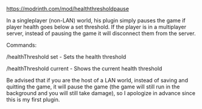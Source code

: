 https://modrinth.com/mod/healththresholdpause

In a singleplayer (non-LAN) world, his plugin simply pauses the game if player health goes below a set threshold. If the player is in a multiplayer server, instead of pausing the game it will disconnect them from the server.

Commands:

/healthThreshold set <value> - Sets the health threshold

/healthThreshold current - Shows the current health threshold

Be advised that if you are the host of a LAN world, instead of saving and quitting the game, it will pause the game (the game will still run in the background and you will still take damage), so I apologize in advance since this is my first plugin.
